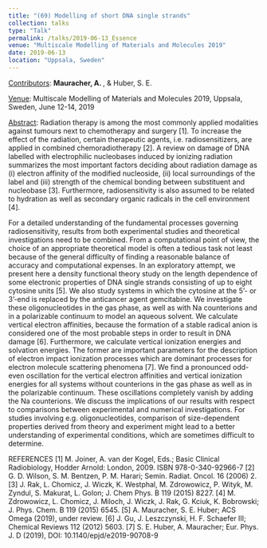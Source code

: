 ```yaml
---
title: "(69) Modelling of short DNA single strands"
collection: talks
type: "Talk"
permalink: /talks/2019-06-13_Essence
venue: "Multiscale Modelling of Materials and Molecules 2019"
date: 2019-06-13
location: "Uppsala, Sweden"
---
```


<u>Contributors</u>: <b>Mauracher, A. </b>, & Huber, S. E.

<u>Venue</u>: Multiscale Modelling of Materials and Molecules 2019, Uppsala, Sweden, June 12-14, 2019

<u>Abstract</u>: Radiation therapy is among the most commonly applied modalities against tumours next to chemotherapy and surgery [1]. To increase the effect of the radiation, certain therapeutic agents, i.e. radiosensitizers, are applied in combined chemoradiotherapy [2]. A review on damage of DNA labelled with electrophilic nucleobases induced by ionizing radiation summarizes the most important factors deciding about radiation damage as (i) electron affinity of the modified nucleoside, (ii) local surroundings of the label and (iii) strength of the chemical bonding between substituent and nucleobase [3]. Furthermore, radiosensitivity is also assumed to be related to hydration as well as secondary organic radicals in the cell environment [4].

For a detailed understanding of the fundamental processes governing radiosensitivity, results from both experimental studies and theoretical investigations need to be combined. From a computational point of view, the choice of an appropriate theoretical model is often a tedious task not least because of the general difficulty of finding a reasonable balance of accuracy and computational expenses. In an exploratory attempt, we present here a density functional theory study on the length dependence of some electronic properties of DNA single strands consisting of up to eight cytosine units [5]. We also study systems in which the cytosine at the 5’- or 3’-end is replaced by the anticancer agent gemcitabine. We investigate these oligonucleotides in the gas phase, as well as with Na counterions and in a polarizable continuum to model an aqueous solvent. We calculate vertical electron affinities, because the formation of a stable radical anion is considered one of the most probable steps in order to result in DNA damage [6]. Furthermore, we calculate vertical ionization energies and solvation energies. The former are important parameters for the description of electron impact ionization processes which are dominant processes for electron molecule scattering phenomena [7]. We find a pronounced odd-even oscillation for the vertical electron affinities and vertical ionization energies for all systems without counterions in the gas phase as well as in the polarizable continuum. These oscillations completely vanish by adding the Na counterions. We discuss the implications of our results with respect to comparisons between experimental and numerical investigations. For studies involving e.g. oligonucleotides, comparison of size-dependent properties derived from theory and experiment might lead to a better understanding of experimental conditions, which are sometimes difficult to determine.

REFERENCES
[1] M. Joiner, A. van der Kogel, Eds.; Basic Clinical Radiobiology, Hodder Arnold: London, 2009. ISBN 978-0-340-92966-7
[2] G. D. Wilson, S. M. Bentzen, P. M. Harari; Semin. Radiat. Oncol. 16 (2006) 2.
[3] J. Rak, L. Chomicz, J. Wiczk, K. Westphal, M. Zdrowowicz, P. Wityk, M. Zyndul, S. Makurat, L. Golon; J. Chem Phys. B 119 (2015) 8227.
[4] M. Zdrowowicz, L. Chomicz, J. Miloch, J. Wiczk, J. Rak, G. Kciuk, K. Bobrowski; J. Phys. Chem. B 119 (2015) 6545.
[5] A. Mauracher, S. E. Huber; ACS Omega (2019), under review.
[6] J. Gu, J. Leszczynski, H. F. Schaefer III; Chemical Reviews 112 (2012) 5603.
[7] S. E. Huber, A. Mauracher; Eur. Phys. J. D (2019), DOI: 10.1140/epjd/e2019-90708-9


<!---
[Slides](http://stefaneha.github.io/files/2024-09-16_OEGP.pdf){:target="_blank"}
-->